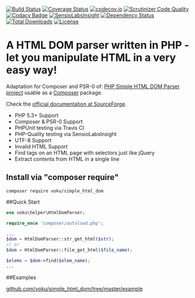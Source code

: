 [![Build Status](https://travis-ci.org/voku/simple_html_dom.svg?branch=master)](https://travis-ci.org/voku/simple_html_dom)
[![Coverage Status](https://coveralls.io/repos/github/voku/simple_html_dom/badge.svg?branch=master)](https://coveralls.io/github/voku/simple_html_dom?branch=master)
[![codecov.io](http://codecov.io/github/voku/simple_html_dom/coverage.svg?branch=master)](http://codecov.io/github/voku/simple_html_dom?branch=master)
[![Scrutinizer Code Quality](https://scrutinizer-ci.com/g/voku/simple_html_dom/badges/quality-score.png?b=master)](https://scrutinizer-ci.com/g/voku/simple_html_dom/?branch=master)
[![Codacy Badge](https://www.codacy.com/project/badge/3290fdc35c8f49ad9abdf053582466eb)](https://www.codacy.com/app/voku/simple_html_dom)
[![SensioLabsInsight](https://insight.sensiolabs.com/projects/be3e4851-272f-4499-9fc4-4b2704a43301/mini.png)](https://insight.sensiolabs.com/projects/be3e4851-272f-4499-9fc4-4b2704a43301)
[![Dependency Status](https://www.versioneye.com/php/voku:simple_html_dom/dev-master/badge.svg)](https://www.versioneye.com/php/voku:simple_html_dom/dev-master)
[![Total Downloads](https://poser.pugx.org/voku/simple_html_dom/downloads)](https://packagist.org/packages/voku/simple_html_dom)
[![License](https://poser.pugx.org/voku/simple_html_dom/license.svg)](https://packagist.org/packages/voku/simple_html_dom)



A HTML DOM parser written in PHP - let you manipulate HTML in a very easy way!
===============

Adaptation for Composer and PSR-0 of: [PHP Simple HTML DOM Parser project](http://simplehtmldom.sourceforge.net/) usable as a [Composer](http://getcomposer.org/) package.

Check the [official documentation at SourceForge](http://simplehtmldom.sourceforge.net/manual.htm).

- PHP 5.3+ Support
- Composer & PSR-0 Support
- PHPUnit testing via Travis CI
- PHP-Quality testing via SensioLabsInsight
- UTF-8 Support
- Invalid HTML Support
- Find tags on an HTML page with selectors just like jQuery
- Extract contents from HTML in a single line


## Install via "composer require"

```shell
composer require voku/simple_html_dom
```

##Quick Start

```php
use voku\helper\HtmlDomParser;

require_once 'composer/autoload.php';

...
$dom = HtmlDomParser::str_get_html($str);
// or 
$dom = HtmlDomParser::file_get_html($file_name);

$elems = $dom->find($elem_name);
...

```

##Examples

[github.com/voku/simple_html_dom/tree/master/example](https://github.com/voku/simple_html_dom/tree/master/example)

